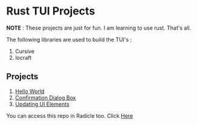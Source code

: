 # Rust TUI Projects

**__NOTE__** :
These projects are just for fun. I am learning to use rust. That's all. 

The following libraries are used to build the TUI's : 
1. Cursive
2. Iocraft

## Projects 

1. [Hello World](hello_world/Hello_World.md)
2. [Confirmation Dialog Box](confirmation_dialog_box/Confirmation_Dialog_Box.md)
3. [Updating UI Elements](update_ui_elements/Update_UI_Elements.md)

You can access this repo in Radicle too. Click [Here](https://app.radicle.xyz/nodes/seed.radicle.garden/rad:z4FrRnNPZjEXDvkMpreYz8pnuxKMW)

